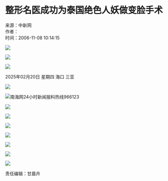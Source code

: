 # 整形名医成功为泰国绝色人妖做变脸手术

来源：中新网  
作者：  
时间：2006-11-08 10:14:15  

![](http://www.hinews.cn/pic/0/15/80/89/15808921_882584.jpg)

![](http://www.hinews.cn/pic/0/10/03/27/10032739_999582.jpg)

![](http://www.hinews.cn/pic/0/13/75/76/13757635_748012.png)

2025年02月20日 星期四 海口 三亚

![](http://www.hinews.cn/news/images/d_shix.jpg)

![南海网24小时新闻报料热线966123](http://www.hinews.cn/news/images/96613-1.jpg)

![](http://www.hinews.cn/pic/003/007/326/00300732635_65ed9315.jpg)

![](http://www.hinews.cn/pic/003/007/331/00300733131_fd994fb4.jpg)

![](http://www.hinews.cn/pic/003/007/331/00300733100_18e86ea8.jpg)

![](http://www.hinews.cn/news/images/img20140816/lzx_140806_04.jpg)

![](http://www.hinews.cn/news/images/img20140816/lzx_140806_05.jpg)

![](http://www.hinews.cn/news/images/img20140816/lzx_140806_02.jpg)

![](http://www.hinews.cn/news/images/img20140816/lzx_140806_03.jpg)

责任编辑：甘晨卉